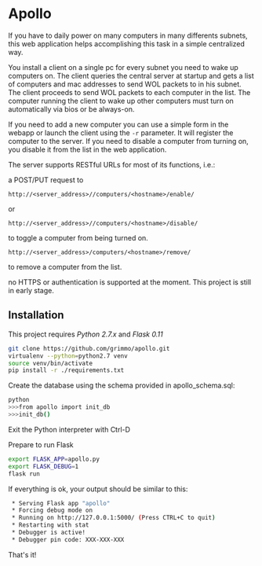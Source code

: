 # Apollo

If you have to daily power on many computers in many differents subnets, this web application helps accomplishing this task in a simple centralized way.

You install a client on a single pc for every subnet you need to wake up computers on. The client queries the central server at startup and gets a list
of computers and mac addresses to send WOL packets to in his subnet. The client proceeds to send WOL packets to each computer in the list.
The computer running the client to wake up other computers must turn on automatically via bios or be always-on.

If you need to add a new computer you can use a simple form in the webapp or launch the client using the `-r` parameter. It will register the computer to the server.
If you need to disable a computer from turning on, you disable it from the list in the web application.

The server supports RESTful URLs for most of its functions, i.e.:

a POST/PUT request to

```
http://<server_address>//computers/<hostname>/enable/
```

or 

```
http://<server_address>//computers/<hostname>/disable/
```

to toggle a computer from being turned on.

```
http://<server_address>/computers/<hostname>/remove/
```

to remove a computer from the list.

no HTTPS or authentication is supported at the moment. This project is still in early stage.


## Installation

This project requires *Python 2.7.x* and *Flask 0.11*

```bash
git clone https://github.com/grimmo/apollo.git
virtualenv --python=python2.7 venv
source venv/bin/activate
pip install -r ./requirements.txt
```

Create the database using the schema provided in apollo_schema.sql:

```bash
python
>>>from apollo import init_db  
>>>init_db()
```

Exit the Python interpreter with Ctrl-D

Prepare to run Flask

```bash
export FLASK_APP=apollo.py
export FLASK_DEBUG=1
flask run
```

If everything is ok, your output should be similar to this:
```bash
 * Serving Flask app "apollo"
 * Forcing debug mode on
 * Running on http://127.0.0.1:5000/ (Press CTRL+C to quit)
 * Restarting with stat
 * Debugger is active!
 * Debugger pin code: XXX-XXX-XXX
```


That's it!
